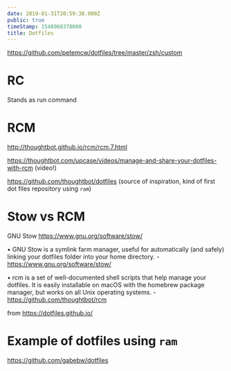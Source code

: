 ```yaml
---
date: 2019-01-31T20:59:38.000Z
public: true
timeStamp: 1548968378000
title: Dotfiles
---
```


<https://github.com/petemcw/dotfiles/tree/master/zsh/custom>

RC
==

Stands as run command

RCM
===

<http://thoughtbot.github.io/rcm/rcm.7.html>

<https://thoughtbot.com/upcase/videos/manage-and-share-your-dotfiles-with-rcm> (video!)

<https://github.com/thoughtbot/dotfiles> (source of inspiration, kind of first dot files repository using `ram`)

Stow vs RCM
===========

GNU Stow <https://www.gnu.org/software/stow/>

 •  GNU Stow is a symlink farm manager, useful for automatically (and safely) linking your dotfiles folder into your home directory. - <https://www.gnu.org/software/stow/>

 •  rcm is a set of well-documented shell scripts that help manage your dotfiles. It is easily installable on macOS with the homebrew package manager, but works on all Unix operating systems. - <https://github.com/thoughtbot/rcm>

from <https://dotfiles.github.io/>

Example of dotfiles using `ram`
===============================

<https://github.com/gabebw/dotfiles>
